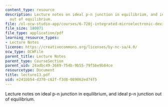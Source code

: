 ```yaml
---
content_type: resource
description: Lecture notes on ideal p-n junction in equilibrium, and ideal p-n junction
  out of equilibrium.
file: /ol-ocw-studio-app/courses/6-720j-integrated-microelectronic-devices-spring-2007/e241bb54d370c62ff3d8089062ed74f5_lecture13.pdf
file_size: 180071
file_type: application/pdf
learning_resource_types:
- Lecture Notes
license: https://creativecommons.org/licenses/by-nc-sa/4.0/
ocw_type: OCWFile
parent_title: Lecture Notes
parent_type: CourseSection
parent_uid: 24adbc49-3669-754b-9b55-79f56e9b84ce
resourcetype: Document
title: lecture13.pdf
uid: e241bb54-d370-c62f-f3d8-089062ed74f5
---
```

Lecture notes on ideal p-n junction in equilibrium, and ideal p-n junction out of equilibrium.